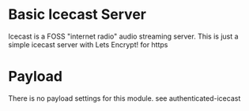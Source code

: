 Basic Icecast Server
====================

Icecast is a FOSS "internet radio" audio streaming server. This is just a
simple icecast server with Lets Encrypt! for https

Payload
=======
There is no payload settings for this module. see authenticated-icecast

